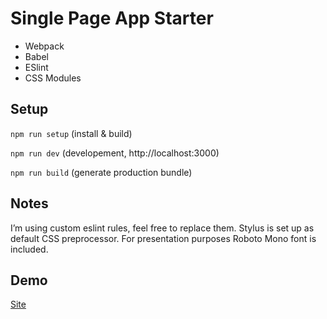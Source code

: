 # Single Page App Starter

- Webpack
- Babel
- ESlint
- CSS Modules

## Setup

```npm run setup``` (install & build)

```npm run dev``` (developement, http://localhost:3000)

```npm run build``` (generate production bundle)

## Notes
I’m using custom eslint rules, feel free to replace them. Stylus is set up as default CSS preprocessor. For presentation purposes Roboto Mono font is included.

## Demo
[Site](https://www.rosenbergmartin.net)